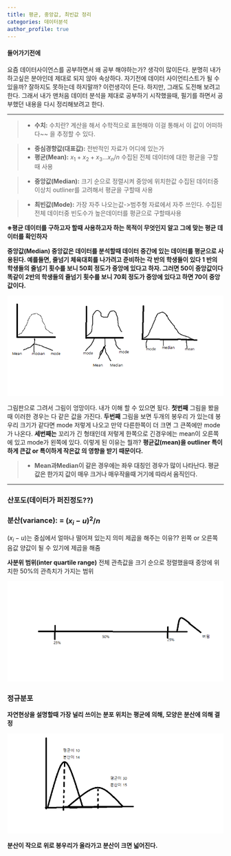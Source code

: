 ```yaml
---
title: 평균, 중앙값, 최빈값 정리
categories: 데이터분석
author_profile: true
---
```


#### 들어가기전에
요즘 데이터사이언스를 공부하면서 왜 공부 해야하는가? 생각이 많이든다. 분명히 내가 하고싶은 분야인데 제대로 되지 않아 속상하다. 자기전에 데이터 사이언티스트가 될 수 있을까? 잘하지도 못하는데 하지말까? 이런생각이 든다. 하지만, 그래도 도전해 보려고 한다. 그래서 내가 맨처음 데이터 분석을 제대로 공부하기 시작했을때, 필기를 하면서 공부했던 내용을 다시 정리해보려고 한다.

---

>- **수치:** 수치란? 계산을 해서 수학적으로 표현해야 이걸 통해서 이 값이 어떠하다~~ 을 추정할 수 있다.

>- **중심경향값(대표값):** 전반적인 자료가 어디에 있는가
> - **평균(Mean):** $x_1+x_2+x_3...x_n/n$
수집된 전체 데이터에 대한 평균을 구할때 사용

> - **중앙값(Median):** 크기 순으로 정렬시켜 중앙에 위치한값
수집된 데이터중 이상치 outliner를 고려해서 평균을 구할때 사용

> - **최빈값(Mode):** 가장 자주 나오는값->범주형 자료에서 자주 쓰인다.
수집된 전체 데이터중 빈도수가 높은데이터를 평균으로 구할때사용

**※평균 데이터를 구하고자 할때 사용하고자 하는 목적이 무엇인지 알고 그에 맞는 평균 데이터를 확인하자**


**중앙값(Median) 중앙값은 데이터를 분석할때 데이터 중간에 있는 데이터를 평균으로 사용된다. 예를들면, 줄넘기 체육대회를 나가려고 준비하는 각 반의 학생들이 있다 1 반의 학생들의 줄넘기 횟수를 보니 50회 정도가 중앙에 있다고 하자. 그러면 50이 중앙값이다 똑같이 2반의 학생들의 줄넘기 횟수를 보니 70회 정도가 중앙에 있다고 하면 70이 중앙값이다.**

<img src="/assets/images/m1.png">

그림판으로 그려서 그림이 엉망이다. 내가 이해 할 수 있으면 됬다. **첫번째** 그림을 봤을때 이러한 경우는 다 같은 값을 가진다. **두번째** 그림을 보면 두개의 봉우리 가 있는데 봉우리 크기가 같다면 mode 저렇게 나오고 만약 다른한쪽이 더 크면 그 큰쪽에만 mode가 나온다. **세번째는** 꼬리가 긴 형태인데 저렇게 한쪽으로 긴경우에는 mean이 오른쪽에 있고 mode가 왼쪽에 있다.
이렇게 된 이유는 뭘까? **평균값(mean)을 outliner 특이하게 큰값 or 특이하게 작은값 의 영향을 받기 때문이다.**


>* **Mean과Median이 같은 경우에는 좌우 대칭인 경우가 많이 나타난다. 평균값은 한가지 값이 매우 크거나 매우작을때 거기에 따라서 움직인다.**
---

### 산포도(데이터가 퍼진정도??)
### 분산(variance): = $(x_i -u)^2/n$

$(x_i-u)$는 중심에서 얼마나 떨어져 있는지 의미 제곱을 해주는 이유?? 왼쪽 or 오른쪽 음값 양값이 될 수 있기에 제곱을 해줌

**사분위 범위(inter quartile range)**
전체 관측값을 크기 순으로 정렬했을때 중앙에 위치한 50%의 관측치가 가지는 범위 


<img src="/assets/images/m2.png">

### 정규분포
**자연현상을 설명할때 가장 널리 쓰이는 분포 위치는 평균에 의해, 모양은 분산에 의해 결정**

<img src="/assets/images/m3.png">

**분산이 작으로 위로 봉우리가 올라가고 분산이 크면 넓어진다.**



